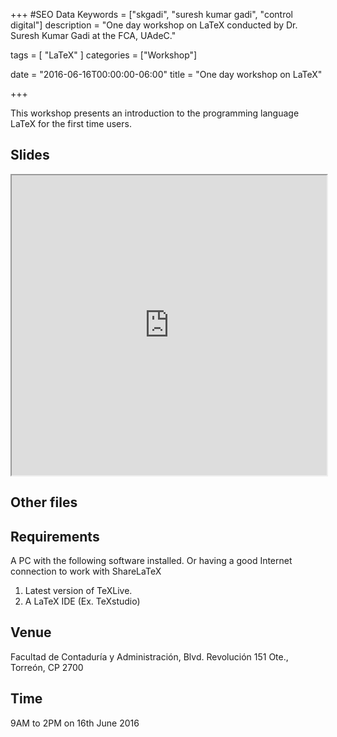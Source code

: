 +++
#SEO Data
Keywords = ["skgadi", "suresh kumar gadi", "control digital"]
description = "One day workshop on LaTeX conducted by Dr. Suresh Kumar Gadi at the FCA, UAdeC."

tags = [ "LaTeX" ]
categories = ["Workshop"]

date = "2016-06-16T00:00:00-06:00"
title = "One day workshop on LaTeX"

+++

This workshop presents an introduction to the programming language LaTeX  for the first time users.
<!--more-->
## Slides
<iframe style= "height: 480px; width: 100%;" src="https://drive.google.com/file/d/0B6A_I6W9HjBDb29KdUJsZXFYblU/preview"></iframe>

## Other files

## Requirements
A PC with the following software installed. Or having a good Internet connection to work with ShareLaTeX

1. Latest version of TeXLive.
2. A LaTeX IDE (Ex. TeXstudio)

## Venue
Facultad de Contaduría y Administración, Blvd. Revolución 151 Ote., Torreón, CP 2700

## Time
9AM to 2PM on 16th June 2016